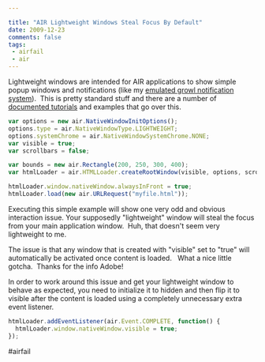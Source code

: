 ```yaml
---

title: "AIR Lightweight Windows Steal Focus By Default"
date: 2009-12-23
comments: false
tags:
 - airfail
 - air
---
```


Lightweight windows are intended for AIR applications to show simple popup windows and notifications (like my [emulated growl notification system](http://github.com/wireframe/growl-air)).  This is pretty standard stuff and there are a number of [documented tutorials](http://articles.sitepoint.com/article/html-based-adobe-air) and examples that go over this.


```javascript
var options = new air.NativeWindowInitOptions();
options.type = air.NativeWindowType.LIGHTWEIGHT;
options.systemChrome = air.NativeWindowSystemChrome.NONE;
var visible = true;
var scrollbars = false;

var bounds = new air.Rectangle(200, 250, 300, 400);
var htmlLoader = air.HTMLLoader.createRootWindow(visible, options, scrollbars, bounds);

htmlLoader.window.nativeWindow.alwaysInFront = true;
htmlLoader.load(new air.URLRequest("myfile.html"));
```


Executing this simple example will show one very odd and obvious interaction issue. Your supposedly "lightweight" window will steal the focus from your main application window.  Huh, that doesn't seem very lightweight to me.  


The issue is that any window that is created with "visible" set to "true" will automatically be activated once content is loaded.   What a nice little gotcha.  Thanks for the info Adobe!


In order to work around this issue and get your lightweight window to behave as expected, you need to initialize it to hidden and then flip it to visible after the content is loaded using a completely unnecessary extra event listener.


```javascript
htmlLoader.addEventListener(air.Event.COMPLETE, function() {
  htmlLoader.window.nativeWindow.visible = true;
});
```


#airfail
